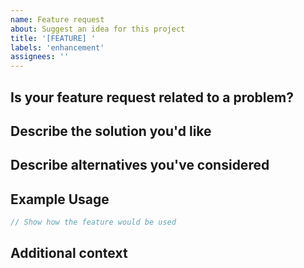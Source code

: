 ```yaml
---
name: Feature request
about: Suggest an idea for this project
title: '[FEATURE] '
labels: 'enhancement'
assignees: ''
---
```


## Is your feature request related to a problem?
<!-- A clear and concise description of what the problem is. Ex. I'm always frustrated when [...] -->

## Describe the solution you'd like
<!-- A clear and concise description of what you want to happen -->

## Describe alternatives you've considered
<!-- A clear and concise description of any alternative solutions or features you've considered -->

## Example Usage
```rust
// Show how the feature would be used
```

## Additional context
<!-- Add any other context, mockups, or examples about the feature request here -->